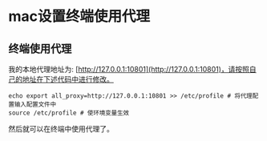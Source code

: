 # mac设置终端使用代理

## 终端使用代理

我的本地代理地址为: [http://127.0.0.1:10801](http://127.0.0.1:10801)，请按照自己的地址在下述代码中进行修改。

```shell
echo export all_proxy=http://127.0.0.1:10801 >> /etc/profile # 将代理配置输入配置文件中
source /etc/profile # 使环境变量生效
```

然后就可以在终端中使用代理了。
